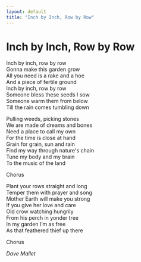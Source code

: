 ```yaml
---
layout: default
title: "Inch by Inch, Row by Row"
---
```


# Inch by Inch, Row by Row

Inch by inch, row by row  
Gonna make this garden grow  
All you need is a rake and a hoe  
And a piece of fertile ground  
Inch by inch, row by row  
Someone bless these seeds I sow  
Someone warm them from below  
Till the rain comes tumbling down  

Pulling weeds, picking stones  
We are made of dreams and bones  
Need a place to call my own  
For the time is close at hand  
Grain for grain, sun and rain  
Find my way through nature's chain  
Tune my body and my brain  
To the music of the land  

Chorus  

Plant your rows straight and long  
Temper them with prayer and song  
Mother Earth will make you strong  
If you give her love and care  
Old crow watching hungrily  
From his perch in yonder tree  
In my garden I’m as free  
As that feathered thief up there  

Chorus  

*Dave Mallet*
